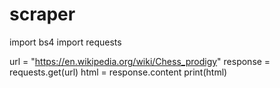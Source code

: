 # scraper
import bs4
import requests

url = "https://en.wikipedia.org/wiki/Chess_prodigy"
response = requests.get(url)
html = response.content
print(html)
